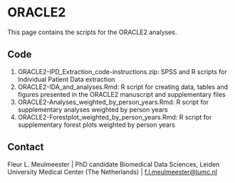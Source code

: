 # ORACLE2
This page contains the scripts for the ORACLE2 analyses.

## Code

1. ORACLE2-IPD_Extraction_code-instructions.zip: SPSS and R scripts for Individual Patient Data extraction
2. ORACLE2-IDA_and_analyses.Rmd: R script for creating data, tables and figures presented in the ORACLE2 manuscript and supplementary files
3. ORACLE2-Analyses_weighted_by_person_years.Rmd: R script for supplementary analyses weighted by person years
4. ORACLE2-Forestplot_weighted_by_person_years.Rmd: R script for supplementary forest plots weighted by person years

## Contact

Fleur L. Meulmeester | PhD candidate Biomedical Data Sciences, Leiden University Medical Center (The Netherlands) | f.l.meulmeester@lumc.nl
